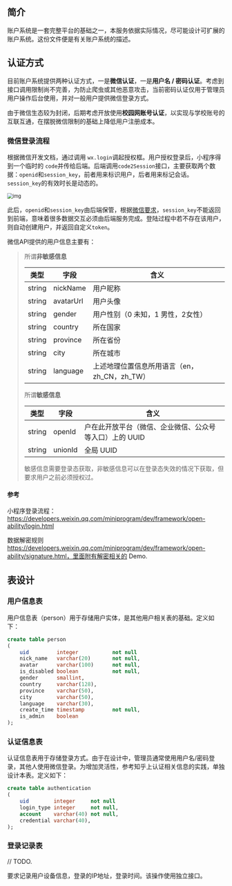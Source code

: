 ## 简介

账户系统是一套完整平台的基础之一，本服务依据实际情况，尽可能设计可扩展的账户系统。这份文件便是有关账户系统的描述。


## 认证方式

目前账户系统提供两种认证方式，一是**微信认证**，一是**用户名 / 密码认证**。考虑到接口调用限制尚不完善，为防止爬虫或其他恶意攻击，当前密码认证仅用于管理员用户操作后台使用，并对一般用户提供微信登录方式。

由于微信生态较为封闭，后期考虑开放使用**校园网账号认证**，以实现与学校账号的互联互通，在摆脱微信限制的基础上降低用户注册成本。

### 微信登录流程

根据微信开发文档，通过调用 `wx.login`调起授权框。用户授权登录后，小程序得到一个临时的 `code`并传给后端。后端调用`code2Session`接口，主要获取两个数据：`openid`和`session_key`，前者用来标识用户，后者用来标记会话。`session_key`的有效时长是动态的。

<img src="https://res.wx.qq.com/wxdoc/dist/assets/img/api-login.2fcc9f35.jpg" alt="img" style="zoom: 80%;" />

此后，`openid`和`session_key`由后端保管，根据[微信要求](https://developers.weixin.qq.com/miniprogram/dev/framework/open-ability/login.html#%E8%AF%B4%E6%98%8E%EF%BC%9A)，`session_key`不能返回到前端，意味着很多数据交互必须由后端服务完成。登陆过程中若不存在该用户，则自动创建用户，并返回自定义`token`。

微信API提供的用户信息主要有：

> 所谓**非敏感信息**
>
> | 类型   | 字段      | 含义                                         |
> | ------ | --------- | -------------------------------------------- |
> | string | nickName  | 用户昵称                                     |
> | string | avatarUrl | 用户头像                                     |
> | string | gender    | 用户性别（0 未知，1 男性，2女性）            |
> | string | country   | 所在国家                                     |
> | string | province  | 所在省份                                     |
> | string | city      | 所在城市                                     |
> | string | language  | 上述地理位置信息所用语言（en，zh_CN，zh_TW） |
>
> 所谓**敏感信息**
>
> | 类型   | 字段    | 含义                                                    |
> | ------ | ------- | ------------------------------------------------------- |
> | string | openId  | 户在此开放平台（微信、企业微信、公众号等入口）上的 UUID |
> | string | unionId | 全局 UUID                                               |
>
> 敏感信息需要登录态获取，非敏感信息可以在登录态失效的情况下获取，但要求用户之前必须授权过。

#### 参考

小程序登录流程：https://developers.weixin.qq.com/miniprogram/dev/framework/open-ability/login.html

数据解密规则 https://developers.weixin.qq.com/miniprogram/dev/framework/open-ability/signature.html，里面附有解密相关的 Demo.



## 表设计

### 用户信息表

用户信息表（person）用于存储用户实体，是其他用户相关表的基础。定义如下：

```sql
create table person
(
    uid         integer           not null
    nick_name   varchar(20)       not null,
    avatar      varchar(100)      not null,
    is_disabled boolean           not null,
    gender      smallint,
    country     varchar(128),
    province    varchar(50),
    city        varchar(50),
    language    varchar(30),
    create_time timestamp         not null,
    is_admin    boolean   
);
```

### 认证信息表

认证信息表用于存储登录方式。由于在设计中，管理员通常使用用户名/密码登录，其他人使用微信登录。为增加灵活性，参考知乎上认证相关信息的实践，单独设计本表。定义如下：

```sql
create table authentication
(
    uid        integer     not null
    login_type integer     not null,
    account    varchar(40) not null,
    credential varchar(40),
);
```

### 登录记录表

// TODO.

要求记录用户设备信息，登录的IP地址，登录时间。该操作使用独立接口。





